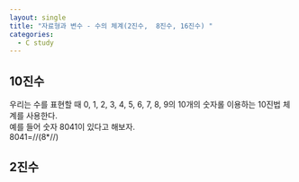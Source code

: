 ```yaml
---
layout: single
title: "자료형과 변수 - 수의 체계(2진수,  8진수, 16진수) "
categories:
  - C study
---
```


## 10진수
우리는 수를 표현할 때 0, 1, 2, 3, 4, 5, 6, 7, 8, 9의 10개의 숫자롤 이용하는 10진법 체계를 사용한다. <br>
예를 들어 숫자 8041이 있다고 해보자. <br>
8041=//(8*//)

## 2진수
